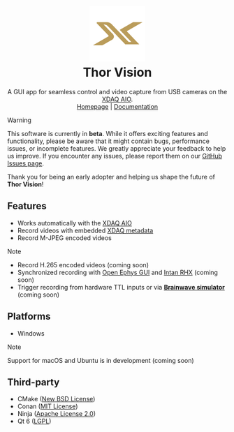<div align="center">

<h1>
<img src="docs/docs/favicon.png" alt="XDAQ Logo" width="128">
<br>Thor Vision
</h1>

<p align="center">
    A GUI app for seamless control and video capture from USB cameras on the <a href="https://kontex.io/pages/xdaq">XDAQ AIO</a>.
    <br />
    <a href="https://github.com/kontex-neuro/ThorVision">Homepage</a>
    |
    <a href="https://developer.kontex.io/thorvision/">Documentation</a>
</p>

</div>

> [!WARNING]
>
> This software is currently in **beta**. While it offers exciting features and functionality, 
> please be aware that it might contain bugs, performance issues, or incomplete features. 
> We greatly appreciate your feedback to help us improve. 
> If you encounter any issues, please report them on our [GitHub Issues page](https://github.com/kontex-neuro/ThorVision/issues).
>
> Thank you for being an early adopter and helping us shape the future of **Thor Vision**!

## Features

* Works automatically with the [XDAQ AIO](https://kontex.io/pages/xdaq)
* Record videos with embedded [XDAQ metadata](docs/docs/xdaq-metadata.md)
* Record M-JPEG encoded videos

> [!NOTE]
> * Record H.265 encoded videos (coming soon)
> * Synchronized recording with [Open Ephys GUI](https://open-ephys.org/gui) and [Intan RHX](https://intantech.com/RHX_software.html) (coming soon)
> * Trigger recording from hardware TTL inputs or via [**Brainwave simulator**](https://kontex.io/products/brain-signal-simulator) (coming soon)

## Platforms

* Windows

> [!NOTE]
> Support for macOS and Ubuntu is in development (coming soon)

## Third-party

* CMake ([New BSD License](https://github.com/Kitware/CMake/blob/master/Copyright.txt))
* Conan ([MIT License](https://github.com/conan-io/conan/blob/develop2/LICENSE.md))
* Ninja ([Apache License 2.0](https://github.com/ninja-build/ninja/blob/master/COPYING))
* Qt 6 ([LGPL](http://doc.qt.io/qt-6/lgpl.html))